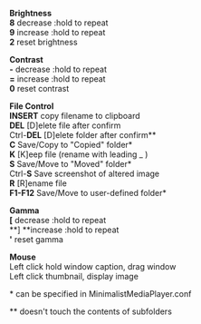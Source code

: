 
**Brightness**<br />
**8** decrease  :hold to repeat<br />
**9** increase  :hold to repeat<br />
**2** reset brightness<br />

**Contrast**<br />
**\-** decrease :hold to repeat<br />
**=** increase  :hold to repeat<br />
**0** reset contrast<br />

**File Control**<br />
**INSERT** copy filename to clipboard<br />
**DEL** [D]elete file after confirm<br />
Ctrl-**DEL** [D]elete folder after confirm\*\*<br />
**C** Save/Copy to "Copied" folder\*<br />
**K** [K]eep file (rename with leading _ )<br />
**S** Save/Move to "Moved" folder\*<br />
Ctrl-**S** Save screenshot of altered image<br />
**R** [R]ename file<br />
**F1-F12** Save/Move to user-defined folder\*<br />

**Gamma**<br />
**[** decrease :hold to repeat<br />
**] **increase :hold to repeat<br />
**'** reset gamma<br />

**Mouse**<br />
Left click hold window caption, drag window<br />
Left click thumbnail, display image<br />

\* can be specified in MinimalistMediaPlayer.conf<br />

\*\* doesn't touch the contents of subfolders<br />